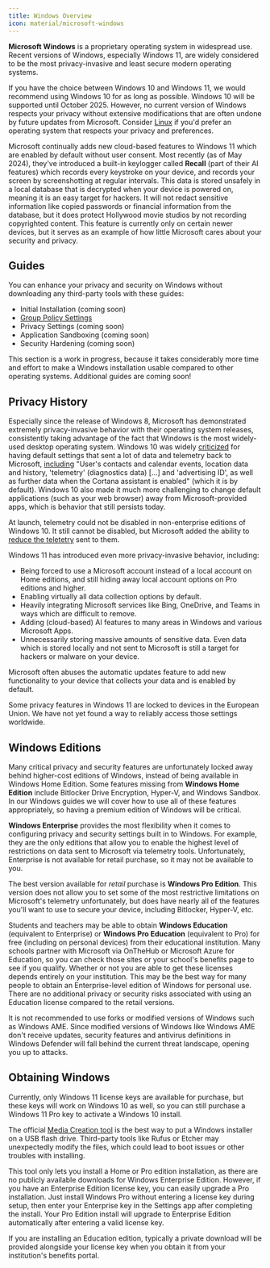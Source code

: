 ```yaml
---
title: Windows Overview
icon: material/microsoft-windows
---
```

**Microsoft Windows** is a proprietary operating system in widespread use. Recent versions of Windows, especially Windows 11, are widely considered to be the most privacy-invasive and least secure modern operating systems.

If you have the choice between Windows 10 and Windows 11, we would recommend using Windows 10 for as long as possible. Windows 10 will be supported until October 2025. However, no current version of Windows respects your privacy without extensive modifications that are often undone by future updates from Microsoft. Consider [Linux](../linux-overview.md) if you'd prefer an operating system that respects your privacy and preferences.

Microsoft continually adds new cloud-based features to Windows 11 which are enabled by default without user consent. Most recently (as of May 2024), they've introduced a built-in keylogger called **Recall** (part of their AI features) which records every keystroke on your device, and records your screen by screenshotting at regular intervals. This data is stored unsafely in a local database that is decrypted when your device is powered on, meaning it is an easy target for hackers. It will not redact sensitive information like copied passwords or financial information from the database, but it does protect Hollywood movie studios by not recording copyrighted content. This feature is currently only on certain newer devices, but it serves as an example of how little Microsoft cares about your security and privacy.

## Guides

You can enhance your privacy and security on Windows without downloading any third-party tools with these guides:

- Initial Installation (coming soon)
- [Group Policy Settings](group-policies.md)
- Privacy Settings (coming soon)
- Application Sandboxing (coming soon)
- Security Hardening (coming soon)

This section is a work in progress, because it takes considerably more time and effort to make a Windows installation usable compared to other operating systems. Additional guides are coming soon!

## Privacy History

Especially since the release of Windows 8, Microsoft has demonstrated extremely privacy-invasive behavior with their operating system releases, consistently taking advantage of the fact that Windows is the most widely-used desktop operating system. Windows 10 was widely [criticized](https://www.theguardian.com/technology/2015/jul/31/windows-10-microsoft-faces-criticism-over-privacy-default-settings) for having default settings that sent a lot of data and telemetry back to Microsoft, [including](https://en.wikipedia.org/wiki/Criticism_of_Microsoft#Telemetry_and_data_collection) "User's contacts and calendar events, location data and history, 'telemetry' (diagnostics data) [...] and 'advertising ID', as well as further data when the Cortana assistant is enabled" (which it is by default). Windows 10 also made it much more challenging to change default applications (such as your web browser) away from Microsoft-provided apps, which is behavior that still persists today.

At launch, telemetry could not be disabled in non-enterprise editions of Windows 10. It still cannot be disabled, but Microsoft added the ability to [reduce the teletetry](https://www.extremetech.com/computing/243079-upcoming-windows-update-reduces-spying-microsoft-still-mum-data-collects) sent to them.

Windows 11 has introduced even more privacy-invasive behavior, including:

- Being forced to use a Microsoft account instead of a local account on Home editions, and still hiding away local account options on Pro editions and higher.
- Enabling virtually all data collection options by default.
- Heavily integrating Microsoft services like Bing, OneDrive, and Teams in ways which are difficult to remove.
- Adding (cloud-based) AI features to many areas in Windows and various Microsoft Apps.
- Unnecessarily storing massive amounts of sensitive data. Even data which is stored locally and not sent to Microsoft is still a target for hackers or malware on your device.

Microsoft often abuses the automatic updates feature to add new functionality to your device that collects your data and is enabled by default.

Some privacy features in Windows 11 are locked to devices in the European Union. We have not yet found a way to reliably access those settings worldwide.

## Windows Editions

Many critical privacy and security features are unfortunately locked away behind higher-cost editions of Windows, instead of being available in Windows Home Edition. Some features missing from **Windows Home Edition** include Bitlocker Drive Encryption, Hyper-V, and Windows Sandbox. In our Windows guides we will cover how to use all of these features appropriately, so having a premium edition of Windows will be critical.

**Windows Enterprise** provides the most flexibility when it comes to configuring privacy and security settings built in to Windows. For example, they are the only editions that allow you to enable the highest level of restrictions on data sent to Microsoft via telemetry tools. Unfortunately, Enterprise is not available for retail purchase, so it may not be available to you.

The best version available for *retail* purchase is **Windows Pro Edition**. This version does not allow you to set some of the most restrictive limitations on Microsoft's telemetry unfortunately, but does have nearly all of the features you'll want to use to secure your device, including Bitlocker, Hyper-V, etc.

Students and teachers may be able to obtain **Windows Education** (equivalent to Enterprise) or **Windows Pro Education** (equivalent to Pro) for free (including on personal devices) from their educational institution. Many schools partner with Microsoft via OnTheHub or Microsoft Azure for Education, so you can check those sites or your school's benefits page to see if you qualify. Whether or not you are able to get these licenses depends entirely on your institution. This may be the best way for many people to obtain an Enterprise-level edition of Windows for personal use. There are no additional privacy or security risks associated with using an Education license compared to the retail versions.

It is not recommended to use forks or modified versions of Windows such as Windows AME. Since modified versions of Windows like Windows AME don't receive updates, security features and antivirus definitions in Windows Defender will fall behind the current threat landscape, opening you up to attacks.

## Obtaining Windows

Currently, only Windows 11 license keys are available for purchase, but these keys will work on Windows 10 as well, so you can still purchase a Windows 11 Pro key to activate a Windows 10 install.

The official [Media Creation tool](https://www.microsoft.com/software-download/windows10) is the best way to put a Windows installer on a USB flash drive. Third-party tools like Rufus or Etcher may unexpectedly modify the files, which could lead to boot issues or other troubles with installing.

This tool only lets you install a Home or Pro edition installation, as there are no publicly available downloads for Windows Enterprise Edition. However, if you have an Enterprise Edition license key, you can easily upgrade a Pro installation. Just install Windows Pro without entering a license key during setup, then enter your Enterprise key in the Settings app after completing the install. Your Pro Edition install will upgrade to Enterprise Edition automatically after entering a valid license key.

If you are installing an Education edition, typically a private download will be provided alongside your license key when you obtain it from your institution's benefits portal.

